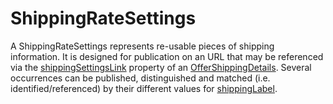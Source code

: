 # ShippingRateSettings

A ShippingRateSettings represents re-usable pieces of shipping information. It is designed for publication on an URL that may be referenced via the <a class="localLink" href="http://schema.org/shippingSettingsLink">shippingSettingsLink</a> property of an <a class="localLink" href="http://schema.org/OfferShippingDetails">OfferShippingDetails</a>. Several occurrences can be published, distinguished and matched (i.e. identified/referenced) by their different values for <a class="localLink" href="http://schema.org/shippingLabel">shippingLabel</a>.
